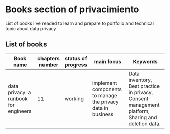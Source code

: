 # Books section of privacimiento
List of books i've readed to learn and prepare to portfolio and technical topic about data privacy

## List of books
| Book name | chapters number | status of progress | main focus | Keywords |
|-----------|-----------------|--------------------|------------|----------|
| data privacy: a runbook for engineers | 11 | working | implement components to manage the privacy data in business | Data inventory, Best practice in privacy, Consent management platform, Sharing and deletion data. |
